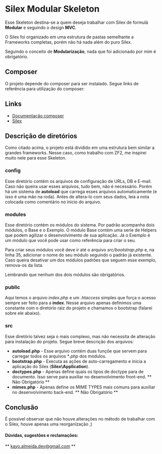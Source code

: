 # Silex Modular Skeleton

Esse Skeleton destina-se a quem deseja trabalhar com Silex de formulá **Modular** e seguindo o design **MVC**.

O Silex foi organizado em uma estrutura de pastas semelhante a Frameworks completas, porém não há nada além do puro Silex.

Seguindo o conceito de **Modularização**, nada que foi adicionado por mim é obrigatório.

## Composer

O projeto depende do composer para ser instalado. Segue links de referência para utilização do composer:

## Links
* [Documentação composer](https://getcomposer.org/doc)
* [Silex](http://silex.sensiolabs.org/)

## Descrição de diretórios

Como citado acima, o projeto está dividido em uma estrutura bem similar a grandes frameworks. Nesse caso, como trabalho com ZF2, me inspirei muito nele para esse Skeleton.

### config

Esse diretório contém os arquivos de configuração de URLs, DB e E-mail. Caso não queira usar esses arquivos, tudo bem, não é necessário. Porém há um sistema de **autoload** que carrega esses arquivos automaticamente (e isso é uma mão na roda). Antes de altera-lo com seus dados, leia a nota colocada como comentário no ínicio do arquivo.

### modules
Esse diretório contém os módulos do sistema. Por padrão acompanha dois módulos, o Base e o Exemplo. O módulo Base contém uma serie de Helpers que podem agilizar o desenvolvimento de sua aplicação. Já o Exemplo é um módulo que você pode usar como referência para criar o seu.

Para criar seus módulos você deve ir até o arquivo *src/bootstrap.php* e, na linha 35, adicionar o nome do seu módulo seguindo o padrão já existente. Caso queira desativar um dos módulos padrões que seguem esse exemplo, remova-os da lista.

Lembrando que nenhum dos dois módulos são obrigatórios.

### public
Aqui temos o arquivo *index.php* e um *.htaccess* simples que força o acesso sempre ser feito para a **index**. Nesse arquivo apenas definimos uma constante com o diretório raiz do projeto e chamamos o bootstrap (falarei sobre ele abaixo).

### src
Esse diretório talvez seja o mais complexo, mas não necessita de alteração para instalação do projeto. Segue breve descrição dos arquivos:

* **autoload.php**  - Esse arquivo contém duas funçõe que servem para carregar todos os arquivos **.php* dos módulos.
* **bootstrap.php** - Executa as ações de auto-carregamento e inicia a aplicação do Silex (**Silex\Application**).
* **doctypes.php**  - Apenas define quais os tipos de doctype para de documento. Isso serve para auxiliar no desenvolvimento front-end. ** Não Obrigatório **
* **mimes.php**     - Apenas define os MIME TYPES mais comuns para auxiliar no desenvolvimento back-end.  ** Não Obrigatório **

## Conclusão

É possível observar que não houve alterações no método de trabalhar com o Silex, houve apenas uma reorganização ;)

#### Dúvidas, sugestões e reclamações:

** kayo.almeida.dev@gmail.com **